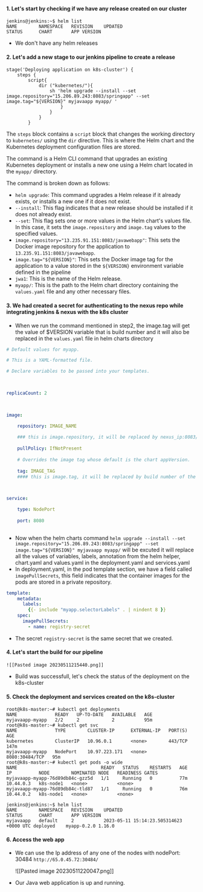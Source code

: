 
#### 1. Let's start by checking if we have any release created on our cluster

```Shell
jenkins@jenkins:~$ helm list
NAME     	NAMESPACE	REVISION	UPDATED                                	STATUS  	CHART      	APP VERSION
```
- We don't have any helm releases

#### 2. Let's add a new stage to our jenkins pipeline to create a release

```Shell
stage('Deploying application on k8s-cluster') {
    steps {
        script{
            dir ("kubernetes/"){  
				sh 'helm upgrade --install --set image.repository="15.206.89.243:8083/springapp" --set image.tag="${VERSION}" myjavaapp myapp/ ' 
			        }   
                }
            }
        }
```

The `steps` block contains a `script` block that changes the working directory to `kubernetes/` using the `dir` directive. This is where the Helm chart and the Kubernetes deployment configuration files are stored.

The command is a Helm CLI command that upgrades an existing Kubernetes deployment or installs a new one using a Helm chart located in the `myapp/` directory.

The command is broken down as follows:

-   `helm upgrade`: This command upgrades a Helm release if it already exists, or installs a new one if it does not exist.
-   `--install`: This flag indicates that a new release should be installed if it does not already exist.
-   `--set`: This flag sets one or more values in the Helm chart's values file. In this case, it sets the `image.repository` and `image.tag` values to the specified values.
-   `image.repository="13.235.91.151:8083/javawebapp"`: This sets the Docker image repository for the application to `13.235.91.151:8083/javawebapp`.
-   `image.tag="${VERSION}"`: This sets the Docker image tag for the application to a value stored in the `${VERSION}` environment variable defined in the pipeline
-   `jwa1`: This is the name of the Helm release.
-   `myapp/`: This is the path to the Helm chart directory containing the `values.yaml` file and any other necessary files.

#### 3. We had created a secret for authenticating to the nexus repo while integrating jenkins & nexus with the k8s cluster

- When we run the command mentioned in step2,  the image.tag will get the value of $VERSION variable that is build number and it will also be replaced in the `values.yaml` file in helm charts directory
```YAML
# Default values for myapp.

# This is a YAML-formatted file.

# Declare variables to be passed into your templates.

  

replicaCount: 2

  

image:

	repository: IMAGE_NAME
	
	### this is image.repository, it will be replaced by nexus_ip:8083/springapp
	
	pullPolicy: IfNotPresent
	
	# Overrides the image tag whose default is the chart appVersion.
	
	tag: IMAGE_TAG 
	#### this is image.tag, it will be replaced by build number of the pipeline

  

service:

	type: NodePort
	
	port: 8080
  
```  

- Now when the helm charts command `helm upgrade --install --set image.repository="15.206.89.243:8083/springapp" --set image.tag="${VERSION}" myjavaapp myapp/` will be excuted it will replace all the values of variables, labels, annotation from the helm helper, chart.yaml and values.yaml in the deployment.yaml and services.yaml
- In deployment.yaml, in the pod template section, we have a field called `imagePullSecrets`,
   this field indicates that the container images for the pods are stored in a private repository.
```YAML
template:
    metadata:
      labels:
        {{- include "myapp.selectorLabels" . | nindent 8 }}
    spec:
      imagePullSecrets:
        - name: registry-secret
```

- The secret `registry-secret` is the same secret that we created.

#### 4. Let's start the build for our pipeline

	![[Pasted image 20230511215440.png]]

- Build was successfull, let's check the status of the deployment on the k8s-cluster

#### 5. Check the deployment and services created on the k8s-cluster

```Shell
root@k8s-master:~# kubectl get deployments
NAME              READY   UP-TO-DATE   AVAILABLE   AGE
myjavaapp-myapp   2/2     2            2           95m
root@k8s-master:~# kubectl get svc
NAME              TYPE        CLUSTER-IP      EXTERNAL-IP   PORT(S)          AGE
kubernetes        ClusterIP   10.96.0.1       <none>        443/TCP          147m
myjavaapp-myapp   NodePort    10.97.223.171   <none>        8080:30484/TCP   95m
root@k8s-master:~# kubectl get pods -o wide
NAME                               READY   STATUS    RESTARTS   AGE   IP          NODE        NOMINATED NODE   READINESS GATES
myjavaapp-myapp-76d89db84c-gzz5d   1/1     Running   0          77m   10.44.0.3   k8s-node1   <none>           <none>
myjavaapp-myapp-76d89db84c-tld87   1/1     Running   0          76m   10.44.0.2   k8s-node1   <none>           <none>
```
```Shell
jenkins@jenkins:~$ helm list
NAME     	NAMESPACE	REVISION	UPDATED                                	STATUS  	CHART      	APP VERSION
myjavaapp	default  	2       	2023-05-11 15:14:23.505314623 +0000 UTC	deployed	myapp-0.2.0	1.16.0  
```

#### 6. Access the web app 

- We can use the Ip address of any one of the nodes with nodePort: 30484 `http://65.0.45.72:30484/`

	![[Pasted image 20230511220047.png]]

- Our Java web application is up and running.